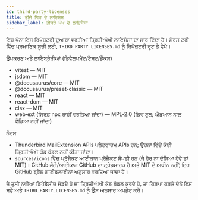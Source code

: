 ```yaml
---
id: third-party-licenses
title: ਤੀਜੇ ਧਿਰ ਦੇ ਲਾਇਸੰਸ
sidebar_label: ਤੀਸਰੇ ਪੱਖ ਦੇ ਲਾਇਸੈਂਸਾਂ
---
```


ਇਹ ਪੰਨਾ ਇਸ ਰਿਪੋਜ਼ਟਰੀ ਦੁਆਰਾ ਵਰਤੀਆਂ ਤ੍ਰਿਤੀ‑ਪੱਖੀ ਲਾਇਸੰਸਾਂ ਦਾ ਸਾਰ ਦਿੰਦਾ ਹੈ। ਸੋਰਸ ਟਰੀ ਵਿੱਚ ਪ੍ਰਮਾਣਿਕ ਸੂਚੀ ਲਈ, `THIRD_PARTY_LICENSES.md` ਨੂੰ
ਰਿਪੋਜ਼ਟਰੀ ਰੂਟ ਤੇ ਵੇਖੋ।

ਉਪਕਰਣ ਅਤੇ ਲਾਇਬ੍ਰੇਰੀਆਂ (ਡਿਵੈਲਪਮੈਂਟ/ਟੈਸਟ/ਡੌਕਸ)

- vitest — MIT
- jsdom — MIT
- @docusaurus/core — MIT
- @docusaurus/preset-classic — MIT
- react — MIT
- react-dom — MIT
- clsx — MIT
- web‑ext (ਸਿਰਫ਼ npx ਰਾਹੀਂ ਵਰਤਿਆ ਜਾਂਦਾ) — MPL‑2.0 (ਡਿਵ ਟੂਲ; ਐਡਆਨ ਨਾਲ ਵੰਡਿਆ ਨਹੀਂ ਜਾਂਦਾ)

ਨੋਟਸ

- Thunderbird MailExtension APIs ਪਲੇਟਫਾਰਮ APIs ਹਨ; ਉਹਨਾਂ ਵਿੱਚੋਂ ਕੋਈ ਤ੍ਰਿਤੀ‑ਪੱਖੀ ਕੋਡ ਬੰਡਲ ਨਹੀਂ ਕੀਤਾ ਜਾਂਦਾ।
- `sources/icons` ਵਿੱਚ ਪ੍ਰੋਜੈਕਟ ਆਈਕਾਨ ਪ੍ਰੋਜੈਕਟ ਸੰਪਤੀ ਹਨ (ਜੇ ਹੋਰ ਨਾ ਦੱਸਿਆ ਹੋਵੇ ਤਾਂ MIT)। GitHub ਲੋਗੋ/ਆਈਕਾਨ GitHub ਦਾ ਟ੍ਰੇਡਮਾਰਕ ਹੈ ਅਤੇ MIT ਦੇ ਅਧੀਨ ਨਹੀਂ; ਇਹ GitHub ਬ੍ਰੈਂਡ ਗਾਈਡਲਾਈਨਾਂ ਅਨੁਸਾਰ ਵਰਤਿਆ ਜਾਂਦਾ ਹੈ।

ਜੇ ਤੁਸੀਂ ਨਵੀਆਂ ਡਿਪੈਂਡੈਂਸੀਜ਼ ਜੋੜਦੇ ਹੋ ਜਾਂ ਤ੍ਰਿਤੀ‑ਪੱਖੀ ਕੋਡ ਬੰਡਲ ਕਰਦੇ ਹੋ, ਤਾਂ ਕਿਰਪਾ ਕਰਕੇ ਦੋਨੋਂ ਇਸ
ਸਫ਼ੇ ਅਤੇ `THIRD_PARTY_LICENSES.md` ਨੂੰ ਉਸ ਅਨੁਸਾਰ ਅਪਡੇਟ ਕਰੋ।
